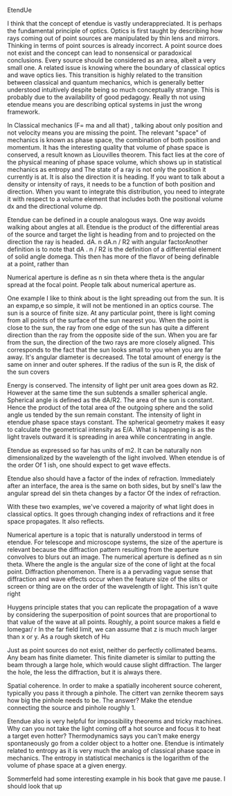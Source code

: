 EtendUe

I think that the concept of etendue is vastly underappreciated. It is perhaps the fundamental principle of optics.
Optics is first taught by describing how rays coming out of point sources are manipulated by thin lens and mirrors.
Thinking in terms of point sources is already incorrect. A point source does not exist and the concept can lead to nonsensical or paradoxical conclusions. Every source should be considered as an area, albeit a very small one.
A related issue is knowing where the boundary of classical optics and wave optics lies. This transition is highly related to the transition between classical and quantum mechanics, which is generally better understood intuitively despite being so much conceptually strange. This is probably due to the availability of good pedagogy.
Really th not using etendue means you are describing optical systems in just the wrong framework.

In Classical mechanics (F= ma and all that) , talking about only position and not velocity means you are missing the point. The relevant "space" of mechanics is known as phase space, the combination of both position and momentum. It has the interesting quality that volume of phase space is conserved, a result known as Liouvilles theorem. This fact lies at the core of the physical meaning of phase space volume, which shows up in statistical mechanics as entropy and
The state of a ray is not only the position it currently is at. It is also the direction it is heading. If you want to talk about a density or intensity of rays, it needs to be a function of both position and direction. When you want to integrate this distribution, you need to integrate it with respect to a volume element that includes both the positional volume dx and the directional volume dp.

Etendue can be defined in a couple analogous ways. One way avoids walking about angles at all. Etendue is the product of the differential areas of the source and target the light is heading from and to projected on the direction the ray is headed. dA. n dA.n / R2 with angular factorAnother definition is to note that dA . n / R2 is the definition of a differential element of solid angle domega. This then has more of the flavor of being definable at a point, rather than

Numerical aperture is define as n sin theta where theta is the angular spread at the focal point. People talk about numerical aperture as.

One example I like to think about is the light spreading out from the sun. It is an expamp,e so simple, it will not be mentioned in an optics course. The sun is a source of finite size. At any particular point, there is light coming from all points of the surface of the sun nearest you. When the point is close to the sun, the ray from one edge of the sun has quite a different direction than the ray from the opposite side of the sun. When you are far from the sun, the direction of the two rays are more closely aligned. This corresponds to the fact that the sun looks small to you when you are far away. It's angular diameter is decreased. The total amount of energy is the same on inner and outer spheres. If the radius of the sun is R, the disk of the sun covers

Energy is conserved. The intensity of light per unit area goes down as R2. However at the same time the sun subtends a smaller spherical angle. Spherical angle is defined as the dA/R2. The area of the sun is constant. Hence the product of the total area of the outgoing sphere and the solid angle us tended by the sun remain constant. The intensity of light in etendue phase space stays constant. The spherical geometry makes it easy to calculate the geometrical intensity as E/A. What is happening is as the light travels outward it is spreading in area while concentrating in angle.

Etendue as expressed so far has units of m2. It can be naturally non dimensionalized by the wavelength of the light involved. When etendue is of the order Of 1 ish, one should expect to get wave effects.

Etendue also should have a factor of the index of refraction. Immediately after an interface, the area is the same on both sides, but by snell's law the angular spread del sin theta changes by a factor Of the index of refraction.

With these two examples, we've covered a majority of what light does in classical optics. It goes through changing index of refractions and it free space propagates.
It also reflects.

Numerical aperture is a topic that is naturally understood in terms of etendue. For telescope and microscope systems, the size of the aperture is relevant because the diffraction pattern resulting from the aperture convolves to blurs out an image. The numerical aperture is defined as n sin theta. Where the angle is the angular size of the cone of light at the focal point.
Diffraction phenomenon. There is a a pervading vague sense that diffraction and wave effects occur when the feature size of the slits or screen or thing are on the order of the wavelength of light. This isn't quite right

Huygens principle states that you can replicate the propagation of a wave by considering the superposition of point sources that are proportional to that value of the wave at all points.
Roughly, a point source makes a field e Iomegar/ r
In the far field limit, we can assume that z is much much larger than x or y.
As a rough sketch of Hu

Just as point sources do not exist, neither do perfectly collimated beams. Any beam has finite diameter. This finite diameter is similar to putting the beam through a large hole, which would cause slight diffraction. The larger the hole, the less the diffraction, but it is always there.

Spatial coherence. In order to make a spatially incoherent source coherent, typically you pass it through a pinhole. The cittert van zernike theorem says how big the pinhole needs to be. The answer? Make the etendue connecting the source and pinhole roughly 1.

Etendue also is very helpful for impossibility theorems and tricky machines. Why can you not take the light coming off a hot source and focus it to heat a target even hotter? Thermodynamics says you can't make energy spontaneously go from a colder object to a hotter one.
Etendue is intimately related to entropy as it is very much the analog of classical phase space in mechanics. The entropy in statistical mechanics is the logarithm of the volume of phase space at a given energy.

Sommerfeld had some interesting example in his book that gave me pause. I should look that up
